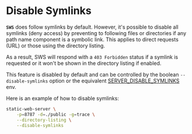 # Disable Symlinks

**`SWS`** does follow symlinks by default. However, it's possible to disable all symlinks (deny access) by preventing to following files or directories if any path name component is a symbolic link. This applies to direct requests (URL) or those using the directory listing.

As a result, SWS will respond with a `403 Forbidden` status if a symlink is requested or it won't be shown in the directory listing if enabled.

This feature is disabled by default and can be controlled by the boolean `--disable-symlinks` option or the equivalent [SERVER_DISABLE_SYMLINKS](./../configuration/environment-variables.md#server_disable_symlinks) env.

Here is an example of how to disable symlinks:

```sh
static-web-server \
    -p=8787 -d=./public -g=trace \
    --directory-listing \
    --disable-symlinks
```
